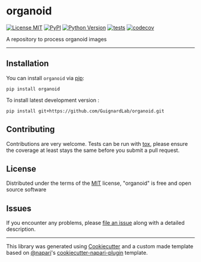 # organoid

[![License MIT](https://img.shields.io/pypi/l/organoid.svg?color=green)](https://github.com/GuignardLab/organoid/raw/main/LICENSE)
[![PyPI](https://img.shields.io/pypi/v/organoid.svg?color=green)](https://pypi.org/project/organoid)
[![Python Version](https://img.shields.io/pypi/pyversions/organoid.svg?color=green)](https://python.org)
[![tests](https://github.com/GuignardLab/organoid/workflows/tests/badge.svg)](https://github.com/GuignardLab/organoid/actions)
[![codecov](https://codecov.io/gh/GuignardLab/organoid/branch/main/graph/badge.svg)](https://codecov.io/gh/GuignardLab/organoid)

A repository to process organoid images

----------------------------------

## Installation

You can install `organoid` via [pip]:

    pip install organoid



To install latest development version :

    pip install git+https://github.com/GuignardLab/organoid.git


## Contributing

Contributions are very welcome. Tests can be run with [tox], please ensure
the coverage at least stays the same before you submit a pull request.

## License

Distributed under the terms of the [MIT] license,
"organoid" is free and open source software

## Issues

If you encounter any problems, please [file an issue] along with a detailed description.

----------------------------------

This library was generated using [Cookiecutter] and a custom made template based on [@napari]'s [cookiecutter-napari-plugin] template.


[napari]: https://github.com/napari/napari
[Cookiecutter]: https://github.com/audreyr/cookiecutter
[@napari]: https://github.com/napari
[MIT]: http://opensource.org/licenses/MIT
[BSD-3]: http://opensource.org/licenses/BSD-3-Clause
[GNU GPL v3.0]: http://www.gnu.org/licenses/gpl-3.0.txt
[GNU LGPL v3.0]: http://www.gnu.org/licenses/lgpl-3.0.txt
[Apache Software License 2.0]: http://www.apache.org/licenses/LICENSE-2.0
[Mozilla Public License 2.0]: https://www.mozilla.org/media/MPL/2.0/index.txt
[cookiecutter-napari-plugin]: https://github.com/napari/cookiecutter-napari-plugin
[pip]: https://pypi.org/project/pip/
[PyPI]: https://pypi.org/
[tox]: https://tox.readthedocs.io/en/latest/

[file an issue]: https://github.com/GuignardLab/organoid/issues


